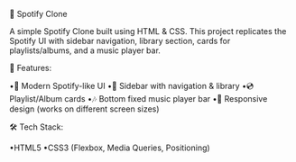 🎵 Spotify Clone

A simple Spotify Clone built using HTML & CSS.
This project replicates the Spotify UI with sidebar navigation, library section, cards for playlists/albums, and a music player bar.

🚀 Features:

•🎨 Modern Spotify-like UI
•📂 Sidebar with navigation & library
•💿 Playlist/Album cards
•🎶 Bottom fixed music player bar
•📱 Responsive design (works on different screen sizes)

🛠️ Tech Stack:

•HTML5
•CSS3 (Flexbox, Media Queries, Positioning)
